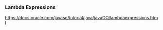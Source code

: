 
### Lambda Expressions
https://docs.oracle.com/javase/tutorial/java/javaOO/lambdaexpressions.html

